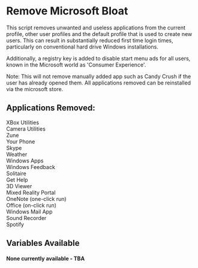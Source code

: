 # Remove Microsoft Bloat

This script removes unwanted and useless applications from the current profile, other user profiles and the default profile that is used to create new users.
This can result in substantially reduced first time login times, particularly on conventional hard drive Windows installations.

Additionally, a registry key is added to disable start menu ads for all users, known in the Microsoft world as 'Consumer Experience'.


Note: This will not remove manually added app such as Candy Crush if the user has already opened them.
All applications removed can be reinstalled via the microsoft store.

## Applications Removed: ##


XBox Utilities  
Camera Utilities  
Zune  
Your Phone  
Skype  
Weather  
Windows Apps  
Windows Feedback  
Solitaire  
Get Help  
3D Viewer  
Mixed Reality Portal  
OneNote (one-click run)  
Office (on-click run)  
Windows Mail App  
Sound Recorder  
Spotify  


## Variables Available ##  
#### None currently available - TBA
